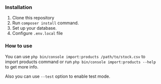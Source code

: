 ### Installation

1. Clone this repository
2. Run `composer install` command.
3. Set up your database.
4. Configure `.env.local` file

### How to use

You can use `php bin/console import:products /path/to/stock.csv` 
to import products command or  run `php bin/console import:products --help` to get more info.

Also you can use `--test` option to enable test mode.


